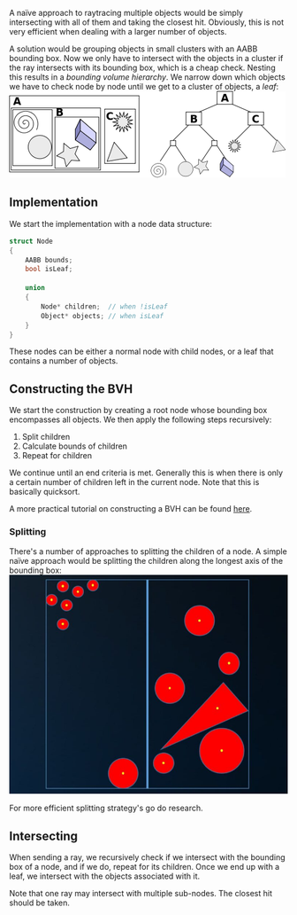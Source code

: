  A naïve approach to raytracing multiple objects would be simply intersecting with all of them and taking the closest hit. Obviously, this is not very efficient when dealing with a larger number of objects.

A solution would be grouping objects in small clusters with an AABB bounding box. Now we only have to intersect with the objects in a cluster if the ray intersects with its bounding box, which is a cheap check. Nesting this results in a _bounding volume hierarchy_. We narrow down which objects we have to check node by node until we get to a cluster of objects, a _leaf_:
![](attachments/bvh.png)

## Implementation
We start the implementation with a node data structure:
```cpp
struct Node
{
	AABB bounds;
	bool isLeaf;

	union
	{
		Node* children;  // when !isLeaf
		Object* objects; // when isLeaf
	}
}
```
These nodes can be either a normal node with child nodes, or a leaf that contains a number of objects.

## Constructing the BVH
We start the construction by creating a root node whose bounding box encompasses all objects. We then apply the following steps recursively:
1. Split children
2. Calculate bounds of children
3. Repeat for children

We continue until an end criteria is met. Generally this is when there is only a certain number of children left in the current node. Note that this is basically quicksort.

A more practical tutorial on constructing a BVH can be found [here](https://jacco.ompf2.com/2022/04/13/how-to-build-a-bvh-part-1-basics/).
### Splitting
There's a number of approaches to splitting the children of a node. A simple naïve approach would be splitting the children along the longest axis of the bounding box:
![|400](attachments/bvh-split-naive.png)

For more efficient splitting strategy's go do research.

## Intersecting
When sending a ray, we recursively check if we intersect with the bounding box of a node, and if we do, repeat for its children. Once we end up with a leaf, we intersect with the objects associated with it.

Note that one ray may intersect with multiple sub-nodes. The closest hit should be taken.